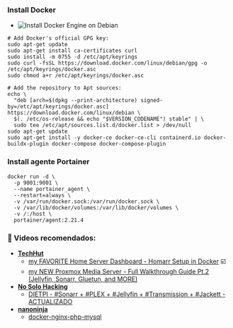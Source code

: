### Install Docker
- ![ Install Docker Engine on Debian ](https://docs.docker.com/engine/install/debian/)

```shell
# Add Docker's official GPG key:
sudo apt-get update
sudo apt-get install ca-certificates curl
sudo install -m 0755 -d /etc/apt/keyrings
sudo curl -fsSL https://download.docker.com/linux/debian/gpg -o /etc/apt/keyrings/docker.asc
sudo chmod a+r /etc/apt/keyrings/docker.asc

# Add the repository to Apt sources:
echo \
  "deb [arch=$(dpkg --print-architecture) signed-by=/etc/apt/keyrings/docker.asc] https://download.docker.com/linux/debian \
  $(. /etc/os-release && echo "$VERSION_CODENAME") stable" | \
  sudo tee /etc/apt/sources.list.d/docker.list > /dev/null
sudo apt-get update
sudo apt-get install -y docker-ce docker-ce-cli containerd.io docker-buildx-plugin docker-compose docker-compose-plugin
```

### Install agente Portainer
```shell
docker run -d \
  -p 9001:9001 \
  --name portainer_agent \
  --restart=always \
  -v /var/run/docker.sock:/var/run/docker.sock \
  -v /var/lib/docker/volumes:/var/lib/docker/volumes \
  -v /:/host \
  portainer/agent:2.21.4
```
### 🎥 Videos recomendados:
  - [**TechHut**](https://www.youtube.com/@TechHut)
    - [my FAVORITE Home Server Dashboard - Homarr Setup in Docker](https://youtu.be/A6vcTIzp_Ww?si=j4d0gjg9yrzVLnv5) ☑️
    - [my NEW Proxmox Media Server - Full Walkthrough Guide Pt.2 (Jellyfin, Sonarr, Gluetun, and MORE)](https://www.youtube.com/watch?v=Uzqf0qlcQlo)
  - [**No Solo Hacking**](https://www.youtube.com/@NoSoloHacking)
    - [ DIETPI - #Sonarr + #PLEX + #Jellyfin + #Transmission + #Jackett - ACTUALIZADO ](https://www.youtube.com/watch?v=I93VHAlpRsY)
- [**nanoninja**](https://github.com/nanoninja)
    - [docker-nginx-php-mysql](https://github.com/nanoninja/docker-nginx-php-mysql)   
